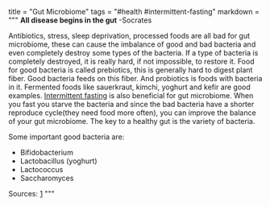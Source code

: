 title = "Gut Microbiome"
tags = "#health #intermittent-fasting"
markdown = """
__All disease begins in the gut__ -Socrates

Antibiotics, stress, sleep deprivation, processed foods are all bad for gut microbiome, these can cause the imbalance of good and bad bacteria and even completely destroy some types of the bacteria. If a type of
bacteria is completely destroyed, it is really hard, if not impossible, to restore it.
Food for good bacteria is called prebiotics, this is generally hard to digest plant fiber.
Good bacteria feeds on this fiber.
And probiotics is foods with bacteria in it.
Fermented foods like sauerkraut, kimchi, yoghurt and kefir are good examples.
[Intermittent fasting](202101310115.html) is also beneficial for gut microbiome.
When you fast you starve the bacteria and since the bad bacteria have a shorter reproduce cycle(they need food more often), you can improve the balance of your gut microbiome.
The key to a healthy gut is the variety of bacteria.

Some important good bacteria are:
* Bifidobacterium
* Lactobacillus (yoghurt)
* Lactococcus
* Saccharomyces

Sources:
[1](https://atlasbiomed.com/blog/probiotics-after-antibiotics/)
"""
